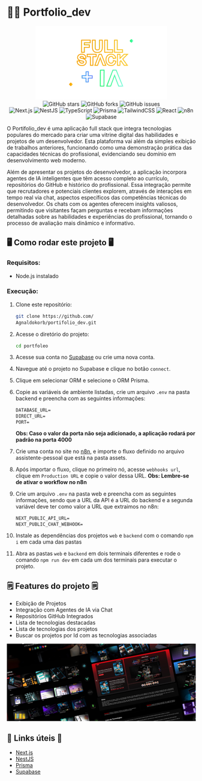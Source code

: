 # 🧑‍💻 Portfolio_dev

<div align="center">

<img src="./.gitassets/capa.png" width="350px">

<div data-badges>
    <img src="https://img.shields.io/github/stars/Agnaldokorb/portifolio_dev?style=for-the-badge" alt="GitHub stars" />
    <img src="https://img.shields.io/github/forks/Agnaldokorb/portifolio_dev?style=for-the-badge" alt="GitHub forks" />
    <img src="https://img.shields.io/github/issues/Agnaldokorb/portifolio_dev?style=for-the-badge" alt="GitHub issues" />
</div>

<div data-badges>
  <img src="https://img.shields.io/badge/next.js-%23000000.svg?style=for-the-badge&logo=nextdotjs&logoColor=white" alt="Next.js" />
    <img src="https://img.shields.io/badge/nestjs-%23E0234E.svg?style=for-the-badge&logo=nestjs&logoColor=white" alt="NestJS" />
    <img src="https://img.shields.io/badge/typescript-%23007ACC.svg?style=for-the-badge&logo=typescript&logoColor=white" alt="TypeScript" />
    <img src="https://img.shields.io/badge/prisma-%232D3748.svg?style=for-the-badge&logo=prisma&logoColor=white" alt="Prisma" />
    <img src="https://img.shields.io/badge/tailwindcss-%2338B2AC.svg?style=for-the-badge&logo=tailwind-css&logoColor=white" alt="TailwindCSS" />
    <img src="https://img.shields.io/badge/react-%2320232a.svg?style=for-the-badge&logo=react&logoColor=%2361DAFB" alt="React" />
    <img src="https://img.shields.io/badge/n8n-%2300C4B4.svg?style=for-the-badge&logo=n8n&logoColor=white" alt="n8n" />
    <img src="https://img.shields.io/badge/supabase-%233ECF8E.svg?style=for-the-badge&logo=supabase&logoColor=white" alt="Supabase" />
</div>

</div>

O Portifolio_dev é uma aplicação full stack que integra tecnologias populares do mercado para criar uma vitrine digital das habilidades e projetos de um desenvolvedor. Esta plataforma vai além da simples exibição de trabalhos anteriores, funcionando como uma demonstração prática das capacidades técnicas do profissional, evidenciando seu domínio em desenvolvimento web moderno.

Além de apresentar os projetos do desenvolvedor, a aplicação incorpora agentes de IA inteligentes que têm acesso completo ao currículo, repositórios do GitHub e histórico do profissional. Essa integração permite que recrutadores e potenciais clientes explorem, através de interações em tempo real via chat, aspectos específicos das competências técnicas do desenvolvedor. Os chats com os agentes oferecem insights valiosos, permitindo que visitantes façam perguntas e recebam informações detalhadas sobre as habilidades e experiências do profissional, tornando o processo de avaliação mais dinâmico e informativo.

## 🖥️ Como rodar este projeto 🖥️

### Requisitos:

-   Node.js instalado

### Execução:

1. Clone este repositório:

    ```sh
    git clone https://github.com/
    Agnaldokorb/portifolio_dev.git
    ```

2. Acesse o diretório do projeto:

    ```sh
    cd portfoleo
    ```

3. Acesse sua conta no [Supabase](https://supabase.com) ou crie uma nova conta.

4. Navegue até o projeto no Supabase e clique no botão `connect`.
   
5. Clique em selecionar ORM e selecione o ORM Prisma.
   
6. Copie as variáveis de ambiente listadas, crie um arquivo `.env` na pasta backend e preencha com as seguintes informações:
    ```
    DATABASE_URL=
    DIRECT_URL=
    PORT=
    ```
    **Obs: Caso o valor da porta não seja adicionado, a aplicação rodará por padrão na porta 4000**

7. Crie uma conta no site no [n8n](https://n8n.io), e importe o fluxo definido no arquivo assistente-pessoal que está na pasta assets.

8. Após importar o fluxo, clique no primeiro nó, acesse `webhooks url`, clique em `Production URL` e copie o valor dessa URL.
**Obs: Lembre-se de ativar o workflow no n8n**

9. Crie um arquivo `.env` na pasta web e preencha com as seguintes informações, sendo que a URL da API é a URL do backend e a segunda variável deve ter como valor a URL que extraimos no n8n:

    ```
    NEXT_PUBLIC_API_URL=
    NEXT_PUBLIC_CHAT_WEBHOOK=
    ```

10. Instale as dependências dos projetos `web` e `backend` com o comando `npm i` em cada uma das pastas

11. Abra as pastas `web` e `backend` em dois terminais diferentes e rode o comando `npm run dev` em cada um dos terminais para executar o projeto. 

## 🗒️ Features do projeto 🗒️

-   Exibição de Projetos
-   Integração com Agentes de IA via Chat
-   Repositórios GitHub Integrados
-   Lista de tecnologias destacadas
-   Lista de tecnologias dos projetos
-   Buscar os projetos por Id com as tecnologias associadas

![](./.gitassets/2.png)   

## 💎 Links úteis 💎

-   [Next.js](https://nextjs.org/docs)
-   [NestJS](https://docs.nestjs.com/)
-   [Prisma](https://www.prisma.io/docs)
-   [Supabase](https://supabase.com)